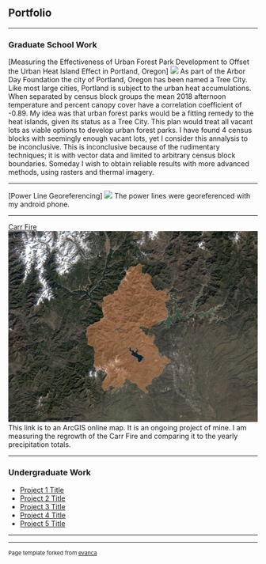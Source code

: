 ## Portfolio

---

### Graduate School Work 

[Measuring the Effectiveness of Urban Forest Park Development to Offset the Urban Heat Island Effect in Portland, Oregon] 
<img src="images/3minutemaps4.png?raw=true"/>
As part of the Arbor Day Foundation the city of Portland, Oregon has been named a Tree City. Like most large cities, Portland is subject to the urban heat accumulations. When separated by census block groups the mean 2018 afternoon temperature and percent canopy cover have a correlation coefficient of -0.89. My idea was that urban forest parks would be a fitting remedy to the heat islands, given its status as a Tree City. This plan would treat all vacant lots as viable options to develop urban forest parks. I have found 4 census blocks with seemingly enough vacant lots, yet I consider this annalysis to be inconclusive. This is inconclusive because of the rudimentary techniques; it is with vector data and limited to arbitrary census block boundaries. Someday I wish to obtain reliable results with more advanced methods, using rasters and thermal imagery. 


---



[Power Line Georeferencing] 
<img src="images/PowerLinesSPECIALEDITION.png?raw=true"/>
The power lines were georeferenced with my android phone. 


---
[Carr Fire](https://uok.maps.arcgis.com/home/webmap/viewer.html?webmap=7c8cfb0073154014abeac25fdf05eecc)
<img src="images/carr.jpg?raw=true"/>
This link is to an ArcGIS online map. It is an ongoing project of mine. I am measuring the regrowth of the Carr Fire and comparing it to the yearly precipitation totals.


---

### Undergraduate Work

- [Project 1 Title](http://example.com/)
- [Project 2 Title](http://example.com/)
- [Project 3 Title](http://example.com/)
- [Project 4 Title](http://example.com/)
- [Project 5 Title](http://example.com/)

---




---
<p style="font-size:11px">Page template forked from <a href="https://github.com/evanca/quick-portfolio">evanca</a></p>
<!-- Remove above link if you don't want to attibute -->
